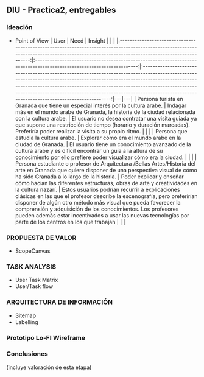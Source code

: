 ## DIU - Practica2, entregables

### Ideación 
* Point of View 
|                                                                                            User                                                                                           |                                                         Need                                                         |                                                                                                                                                                                Insight                                                                                                                                                                                |   |   |
|:-----------------------------------------------------------------------------------------------------------------------------------------------------------------------------------------:|:--------------------------------------------------------------------------------------------------------------------:|:---------------------------------------------------------------------------------------------------------------------------------------------------------------------------------------------------------------------------------------------------------------------------------------------------------------------------------------------------------------------:|---|---|
| Persona turista en Granada que tiene un especial interés por la cultura arabe.                                                                                                            | Indagar más en el mundo arabe de Granada, la historia de la ciudad relacionada con la cultura arabe.                 | El usuario no desea contratar una visita guiada ya que supone una restricción de tiempo (horario y duración marcadas). Preferiría poder realizar la visita a su propio ritmo.                                                                                                                                                                                         |   |   |
| Persona que estudia la cultura arabe.                                                                                                                                                     | Explorar cómo era el mundo arabe en la ciudad de Granada.                                                            | El usuario tiene un conocimiento avanzado de la cultura arabe y es difícil encontrar un guía a la altura de su conocimiento por ello prefiere poder visualizar cómo era la ciudad.                                                                                                                                                                                    |   |   |
| Persona estudiante o profesor de Arquitectura /Bellas Artes/Historia del arte en Granada que quiere disponer de una perspectiva visual de cómo ha sido Granada a lo largo de la historia. | Poder explicar y enseñar cómo hacían las diferentes estructuras, obras de arte y creatividades en la cultura nazarí. | Estos usuarios podrían recurrir a explicaciones clásicas en las que el profesor describe la escenografía, pero preferirían disponer de algún otro método más visual que pueda favorecer la comprensión y adquisición de los conocimientos. Los profesores pueden además estar incentivados a usar las nuevas tecnologías por parte de los centros en los que trabajan |   |   |

### PROPUESTA DE VALOR
* ScopeCanvas


### TASK ANALYSIS

* User Task Matrix 
* User/Task flow


### ARQUITECTURA DE INFORMACIÓN

* Sitemap 
* Labelling 


### Prototipo Lo-FI Wireframe 


### Conclusiones  
(incluye valoración de esta etapa)
